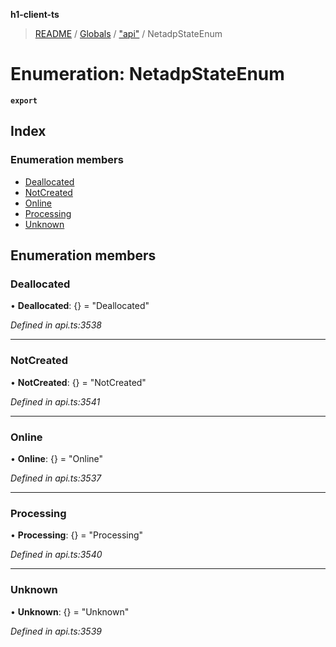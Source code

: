 **h1-client-ts**

> [README](../README.md) / [Globals](../globals.md) / ["api"](../modules/_api_.md) / NetadpStateEnum

# Enumeration: NetadpStateEnum

**`export`** 

## Index

### Enumeration members

* [Deallocated](_api_.netadpstateenum.md#deallocated)
* [NotCreated](_api_.netadpstateenum.md#notcreated)
* [Online](_api_.netadpstateenum.md#online)
* [Processing](_api_.netadpstateenum.md#processing)
* [Unknown](_api_.netadpstateenum.md#unknown)

## Enumeration members

### Deallocated

•  **Deallocated**: {} = "Deallocated"

*Defined in api.ts:3538*

___

### NotCreated

•  **NotCreated**: {} = "NotCreated"

*Defined in api.ts:3541*

___

### Online

•  **Online**: {} = "Online"

*Defined in api.ts:3537*

___

### Processing

•  **Processing**: {} = "Processing"

*Defined in api.ts:3540*

___

### Unknown

•  **Unknown**: {} = "Unknown"

*Defined in api.ts:3539*
